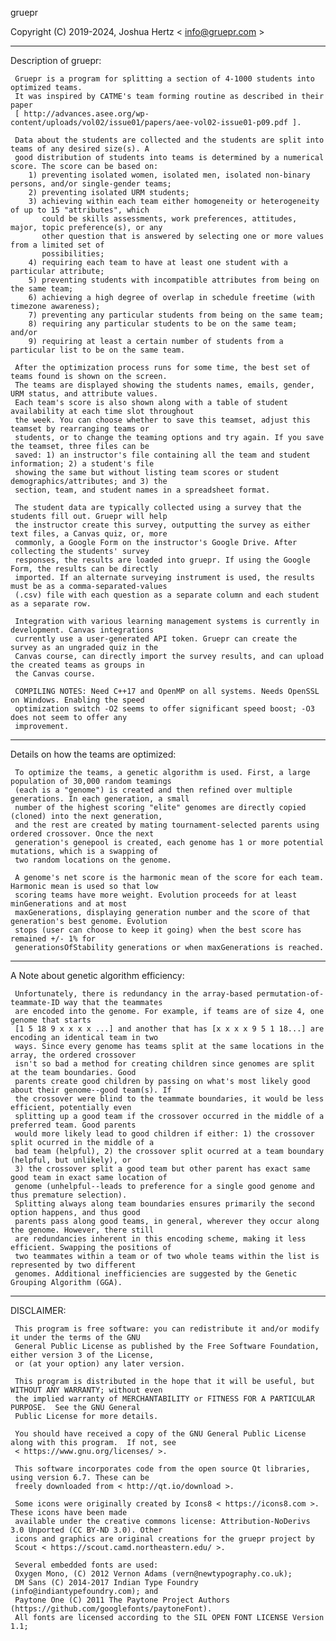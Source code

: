 gruepr

Copyright (C) 2019-2024, Joshua Hertz < info@gruepr.com >

---------------
Description of gruepr:

     Gruepr is a program for splitting a section of 4-1000 students into optimized teams.
     It was inspired by CATME's team forming routine as described in their paper
     [ http://advances.asee.org/wp-content/uploads/vol02/issue01/papers/aee-vol02-issue01-p09.pdf ].

     Data about the students are collected and the students are split into teams of any desired size(s). A
     good distribution of students into teams is determined by a numerical score. The score can be based on:
        1) preventing isolated women, isolated men, isolated non-binary persons, and/or single-gender teams;
        2) preventing isolated URM students;
        3) achieving within each team either homogeneity or heterogeneity of up to 15 "attributes", which 
           could be skills assessments, work preferences, attitudes, major, topic preference(s), or any 
           other question that is answered by selecting one or more values from a limited set of 
           possibilities;
        4) requiring each team to have at least one student with a particular attribute;
        5) preventing students with incompatible attributes from being on the same team;
        6) achieving a high degree of overlap in schedule freetime (with timezone awareness);
        7) preventing any particular students from being on the same team;
        8) requiring any particular students to be on the same team; and/or
        9) requiring at least a certain number of students from a particular list to be on the same team.

     After the optimization process runs for some time, the best set of teams found is shown on the screen.
     The teams are displayed showing the students names, emails, gender, URM status, and attribute values.
     Each team's score is also shown along with a table of student availability at each time slot throughout
     the week. You can choose whether to save this teamset, adjust this teamset by rearranging teams or
     students, or to change the teaming options and try again. If you save the teamset, three files can be
     saved: 1) an instructor's file containing all the team and student information; 2) a student's file
     showing the same but without listing team scores or student demographics/attributes; and 3) the
     section, team, and student names in a spreadsheet format.

     The student data are typically collected using a survey that the students fill out. Gruepr will help
     the instructor create this survey, outputting the survey as either text files, a Canvas quiz, or, more
     commonly, a Google Form on the instructor's Google Drive. After collecting the students' survey
     responses, the results are loaded into gruepr. If using the Google Form, the results can be directly
     imported. If an alternate surveying instrument is used, the results must be as a comma-separated-values
     (.csv) file with each question as a separate column and each student as a separate row.

     Integration with various learning management systems is currently in development. Canvas integrations
     currently use a user-generated API token. Gruepr can create the survey as an ungraded quiz in the
     Canvas course, can directly import the survey results, and can upload the created teams as groups in
     the Canvas course.

     COMPILING NOTES: Need C++17 and OpenMP on all systems. Needs OpenSSL on Windows. Enabling the speed
     optimization switch -O2 seems to offer significant speed boost; -O3 does not seem to offer any
     improvement.

---------------
Details on how the teams are optimized:

     To optimize the teams, a genetic algorithm is used. First, a large population of 30,000 random teamings
     (each is a "genome") is created and then refined over multiple generations. In each generation, a small
     number of the highest scoring "elite" genomes are directly copied (cloned) into the next generation,
     and the rest are created by mating tournament-selected parents using ordered crossover. Once the next
     generation's genepool is created, each genome has 1 or more potential mutations, which is a swapping of
     two random locations on the genome.

     A genome's net score is the harmonic mean of the score for each team. Harmonic mean is used so that low
     scoring teams have more weight. Evolution proceeds for at least minGenerations and at most
     maxGenerations, displaying generation number and the score of that generation's best genome. Evolution
     stops (user can choose to keep it going) when the best score has remained +/- 1% for
     generationsOfStability generations or when maxGenerations is reached.


---------------
A Note about genetic algorithm efficiency:

     Unfortunately, there is redundancy in the array-based permutation-of-teammate-ID way that the teammates
     are encoded into the genome. For example, if teams are of size 4, one genome that starts
     [1 5 18 9 x x x x ...] and another that has [x x x x 9 5 1 18...] are encoding an identical team in two
     ways. Since every genome has teams split at the same locations in the array, the ordered crossover
     isn't so bad a method for creating children since genomes are split at the team boundaries. Good
     parents create good children by passing on what's most likely good about their genome--good team(s). If
     the crossover were blind to the teammate boundaries, it would be less efficient, potentially even
     splitting up a good team if the crossover occurred in the middle of a preferred team. Good parents
     would more likely lead to good children if either: 1) the crossover split ocurred in the middle of a
     bad team (helpful), 2) the crossover split ocurred at a team boundary (helpful, but unlikely), or
     3) the crossover split a good team but other parent has exact same good team in exact same location of
     genome (unhelpful--leads to preference for a single good genome and thus premature selection).
     Splitting always along team boundaries ensures primarily the second option happens, and thus good
     parents pass along good teams, in general, wherever they occur along the genome. However, there still
     are redundancies inherent in this encoding scheme, making it less efficient. Swapping the positions of
     two teammates within a team or of two whole teams within the list is represented by two different
     genomes. Additional inefficiencies are suggested by the Genetic Grouping Algorithm (GGA).


---------------
DISCLAIMER:

     This program is free software: you can redistribute it and/or modify it under the terms of the GNU
     General Public License as published by the Free Software Foundation, either version 3 of the License,
     or (at your option) any later version.

     This program is distributed in the hope that it will be useful, but WITHOUT ANY WARRANTY; without even
     the implied warranty of MERCHANTABILITY or FITNESS FOR A PARTICULAR PURPOSE.  See the GNU General
     Public License for more details.

     You should have received a copy of the GNU General Public License along with this program.  If not, see
     < https://www.gnu.org/licenses/ >.

     This software incorporates code from the open source Qt libraries, using version 6.7. These can be
     freely downloaded from < http://qt.io/download >.

     Some icons were originally created by Icons8 < https://icons8.com >. These icons have been made
     available under the creative commons license: Attribution-NoDerivs 3.0 Unported (CC BY-ND 3.0). Other
     icons and graphics are original creations for the gruepr project by
     Scout < https://scout.camd.northeastern.edu/ >.

     Several embedded fonts are used:
     Oxygen Mono, (C) 2012 Vernon Adams (vern@newtypography.co.uk);
     DM Sans (C) 2014-2017 Indian Type Foundry (info@indiantypefoundry.com); and
     Paytone One (C) 2011 The Paytone Project Authors (https://github.com/googlefonts/paytoneFont).
     All fonts are licensed according to the SIL OPEN FONT LICENSE Version 1.1; 
